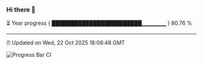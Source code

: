 ### Hi there 👋

⏳ Year progress { ████████████████████████▁▁▁▁▁▁ } 80.76 %

---

⏰ Updated on Wed, 22 Oct 2025 18:08:48 GMT

![Progress Bar CI](https://github.com/liununu/liununu/workflows/Progress%20Bar%20CI/badge.svg)
